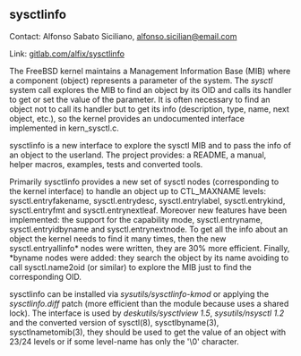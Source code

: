 ## sysctlinfo ##

Contact: Alfonso Sabato Siciliano, <alfonso.sicilian@email.com>  

Link:	 [gitlab.com/alfix/sysctlinfo](https://gitlab.com/alfix/sysctlinfo)    

The FreeBSD kernel maintains a Management Information Base (MIB) where a 
component (object) represents a parameter of the system. The _sysctl_ system 
call explores the MIB to find an object by its OID and calls its handler to get 
or set the value of the parameter. It is often necessary to find an object not 
to call its handler but to get its info (description, type, name, next object, 
etc.), so the kernel provides an undocumented interface implemented in 
kern\_sysctl.c.

sysctlinfo is a new interface to explore the sysctl MIB and to pass the info
of an object to the userland. The project provides: a README, a manual, helper 
macros, examples, tests and converted tools.

Primarily sysctlinfo provides a new set of sysctl nodes (corresponding to the 
kernel interface) to handle an object up to CTL\_MAXNAME levels:
sysctl.entryfakename, sysctl.entrydesc, sysctl.entrylabel, sysctl.entrykind, 
sysctl.entryfmt and sysctl.entrynextleaf. Moreover new features have been 
implemented: the support for the capability mode, sysctl.entryname, 
sysctl.entryidbyname and sysctl.entrynextnode. To get all the info about an 
object the kernel needs to find it many times, then the new 
sysctl.entryallinfo\* nodes were written, they are 30% more efficient. Finally, 
\*byname nodes were added: they search the object by its name avoiding to call 
sysctl.name2oid (or similar) to explore the MIB just to find the corresponding 
OID.

sysctlinfo can be installed via _sysutils/sysctlinfo-kmod_ or applying the 
_sysctlinfo.diff_ patch (more efficient than the module because uses a shared 
lock). The interface is used by _deskutils/sysctlview 1.5_, 
_sysutils/nsysctl 1.2_ and the converted version of sysctl(8), sysctlbyname(3), 
sysctlnametomib(3), they should be used to get the value of an object with 23/24 
levels or if some level-name has only the '\0' character.
